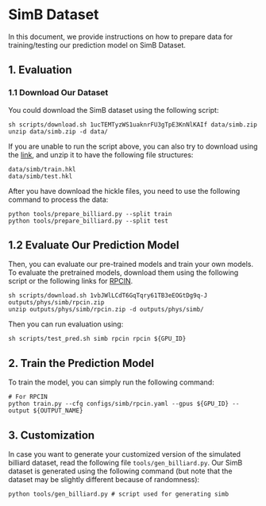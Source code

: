 # SimB Dataset

In this document, we provide instructions on how to prepare data for training/testing our prediction model on SimB Dataset.

## 1. Evaluation

### 1.1 Download Our Dataset

You could download the SimB dataset using the following script:
```
sh scripts/download.sh 1ucTEMTyzWS1uaknrFU3gTpE3KnNlKAIf data/simb.zip
unzip data/simb.zip -d data/
```

If you are unable to run the script above, you can also try to download using the [link](https://drive.google.com/file/d/1ucTEMTyzWS1uaknrFU3gTpE3KnNlKAIf/), and unzip it to have the following file structures:
```
data/simb/train.hkl
data/simb/test.hkl
```

After you have download the hickle files, you need to use the following command to process the data:
```
python tools/prepare_billiard.py --split train
python tools/prepare_billiard.py --split test
```

## 1.2 Evaluate Our Prediction Model

Then, you can evaluate our pre-trained models and train your own models. To evaluate the pretrained models, download them using the following script or the following links for [RPCIN](https://drive.google.com/file/d/1vbJWlLCdT6GqTqry61TB3eEOGtDg9q-J/).

```
sh scripts/download.sh 1vbJWlLCdT6GqTqry61TB3eEOGtDg9q-J outputs/phys/simb/rpcin.zip
unzip outputs/phys/simb/rpcin.zip -d outputs/phys/simb/
```

Then you can run evaluation using:
```
sh scripts/test_pred.sh simb rpcin rpcin ${GPU_ID}
```

## 2. Train the Prediction Model

To train the model, you can simply run the following command:
```
# For RPCIN
python train.py --cfg configs/simb/rpcin.yaml --gpus ${GPU_ID} --output ${OUTPUT_NAME}
```

## 3. Customization

In case you want to generate your customized version of the simulated billiard dataset, read the following file ``tools/gen_billiard.py``. Our SimB dataset is generated using the following command (but note that the dataset may be slightly different because of randomness):

```
python tools/gen_billiard.py # script used for generating simb
```
